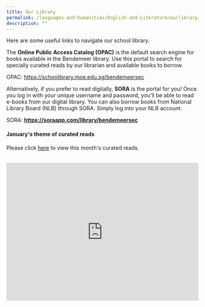 ```yaml
---
title: Our Library
permalink: /languages-and-humanities/English-and-Literature/ourlibrary/
description: ""
---
```


<style>
.google-slides-container{ position: relative; width: 100%; padding-top: 72%; overflow: hidden; } .google-slides-container iframe{ position: absolute; top: 0; left: 0; width: 100%; height: 100%; }
</style>

Here are some useful links to navigate our school library.

The **Online Public Access Catalog (OPAC)** is the default search engine for books available in the Bendemeer library. Use this portal to search for specially curated reads by our librarian and available books to borrow.

OPAC: <a href="https://schoolibrary.moe.edu.sg/bendemeersec" target="_blank" >https://schoolibrary.moe.edu.sg/bendemeersec</a>


Alternatively, if you prefer to read digitally, **SORA** is the portal for you! Once you log in with your unique username and password, you’ll be able to read e-books from our digital library. You can also borrow books from National Library Board (NLB) through SORA. Simply log into your NLB account. 

SORA: <a href="https://soraapp.com/library/bendemeersec" target="_blank" ><b>https://soraapp.com/library/bendemeersec</b></a>


#### **January's theme of curated reads**


Please click <a href="https://www.canva.com/design/DAFX5cLrgYo/498x6iua4MZMjleaCc-wWA/view?utm_content=DAFX5cLrgYo&utm_campaign=designshare&utm_medium=link2&utm_source=sharebutton#2" target="_blank" >here</a> to view this month's curated reads.


<br>

<div class="google-slides-container">
<iframe src="https://docs.google.com/presentation/d/e/2PACX-1vRdYKJfmW29DXnVDzAQxugzdHegb5EnkBRiIpOArO6-EhMplS-vvpKBb6n7UAtTuBQo_4P7LVDjlMJq/embed?start=true&loop=false&delayms=3000" frameborder="0" width="840" height="589" allowfullscreen="true" ></iframe></div>